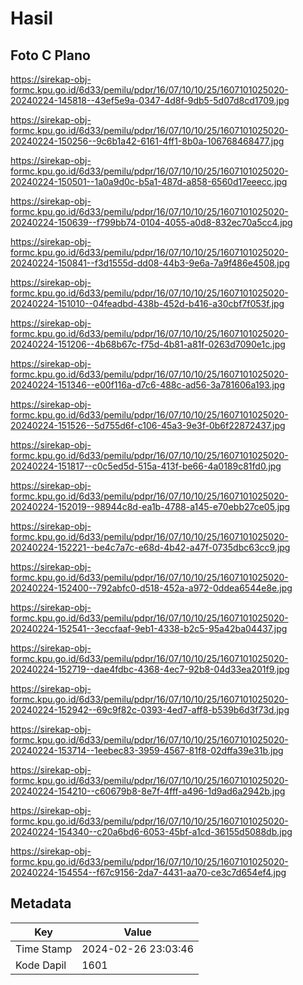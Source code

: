 # Hasil

## Foto C Plano

https://sirekap-obj-formc.kpu.go.id/6d33/pemilu/pdpr/16/07/10/10/25/1607101025020-20240224-145818--43ef5e9a-0347-4d8f-9db5-5d07d8cd1709.jpg

https://sirekap-obj-formc.kpu.go.id/6d33/pemilu/pdpr/16/07/10/10/25/1607101025020-20240224-150256--9c6b1a42-6161-4ff1-8b0a-106768468477.jpg

https://sirekap-obj-formc.kpu.go.id/6d33/pemilu/pdpr/16/07/10/10/25/1607101025020-20240224-150501--1a0a9d0c-b5a1-487d-a858-6560d17eeecc.jpg

https://sirekap-obj-formc.kpu.go.id/6d33/pemilu/pdpr/16/07/10/10/25/1607101025020-20240224-150639--f799bb74-0104-4055-a0d8-832ec70a5cc4.jpg

https://sirekap-obj-formc.kpu.go.id/6d33/pemilu/pdpr/16/07/10/10/25/1607101025020-20240224-150841--f3d1555d-dd08-44b3-9e6a-7a9f486e4508.jpg

https://sirekap-obj-formc.kpu.go.id/6d33/pemilu/pdpr/16/07/10/10/25/1607101025020-20240224-151010--04feadbd-438b-452d-b416-a30cbf7f053f.jpg

https://sirekap-obj-formc.kpu.go.id/6d33/pemilu/pdpr/16/07/10/10/25/1607101025020-20240224-151206--4b68b67c-f75d-4b81-a81f-0263d7090e1c.jpg

https://sirekap-obj-formc.kpu.go.id/6d33/pemilu/pdpr/16/07/10/10/25/1607101025020-20240224-151346--e00f116a-d7c6-488c-ad56-3a781606a193.jpg

https://sirekap-obj-formc.kpu.go.id/6d33/pemilu/pdpr/16/07/10/10/25/1607101025020-20240224-151526--5d755d6f-c106-45a3-9e3f-0b6f22872437.jpg

https://sirekap-obj-formc.kpu.go.id/6d33/pemilu/pdpr/16/07/10/10/25/1607101025020-20240224-151817--c0c5ed5d-515a-413f-be66-4a0189c81fd0.jpg

https://sirekap-obj-formc.kpu.go.id/6d33/pemilu/pdpr/16/07/10/10/25/1607101025020-20240224-152019--98944c8d-ea1b-4788-a145-e70ebb27ce05.jpg

https://sirekap-obj-formc.kpu.go.id/6d33/pemilu/pdpr/16/07/10/10/25/1607101025020-20240224-152221--be4c7a7c-e68d-4b42-a47f-0735dbc63cc9.jpg

https://sirekap-obj-formc.kpu.go.id/6d33/pemilu/pdpr/16/07/10/10/25/1607101025020-20240224-152400--792abfc0-d518-452a-a972-0ddea6544e8e.jpg

https://sirekap-obj-formc.kpu.go.id/6d33/pemilu/pdpr/16/07/10/10/25/1607101025020-20240224-152541--3eccfaaf-9eb1-4338-b2c5-95a42ba04437.jpg

https://sirekap-obj-formc.kpu.go.id/6d33/pemilu/pdpr/16/07/10/10/25/1607101025020-20240224-152719--dae4fdbc-4368-4ec7-92b8-04d33ea201f9.jpg

https://sirekap-obj-formc.kpu.go.id/6d33/pemilu/pdpr/16/07/10/10/25/1607101025020-20240224-152942--69c9f82c-0393-4ed7-aff8-b539b6d3f73d.jpg

https://sirekap-obj-formc.kpu.go.id/6d33/pemilu/pdpr/16/07/10/10/25/1607101025020-20240224-153714--1eebec83-3959-4567-81f8-02dffa39e31b.jpg

https://sirekap-obj-formc.kpu.go.id/6d33/pemilu/pdpr/16/07/10/10/25/1607101025020-20240224-154210--c60679b8-8e7f-4fff-a496-1d9ad6a2942b.jpg

https://sirekap-obj-formc.kpu.go.id/6d33/pemilu/pdpr/16/07/10/10/25/1607101025020-20240224-154340--c20a6bd6-6053-45bf-a1cd-36155d5088db.jpg

https://sirekap-obj-formc.kpu.go.id/6d33/pemilu/pdpr/16/07/10/10/25/1607101025020-20240224-154554--f67c9156-2da7-4431-aa70-ce3c7d654ef4.jpg


## Metadata

| Key        | Value               |
| ---------- | ------------------- |
| Time Stamp | 2024-02-26 23:03:46 |
| Kode Dapil | 1601                |



